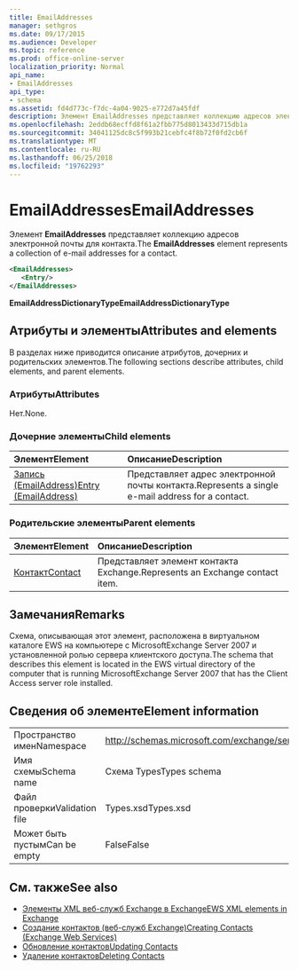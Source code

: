 ```yaml
---
title: EmailAddresses
manager: sethgros
ms.date: 09/17/2015
ms.audience: Developer
ms.topic: reference
ms.prod: office-online-server
localization_priority: Normal
api_name:
- EmailAddresses
api_type:
- schema
ms.assetid: fd4d773c-f7dc-4a04-9025-e772d7a45fdf
description: Элемент EmailAddresses представляет коллекцию адресов электронной почты для контакта.
ms.openlocfilehash: 2eddb68ecffd8f61a2fbb775d8013433d715db1a
ms.sourcegitcommit: 34041125dc8c5f993b21cebfc4f8b72f0fd2cb6f
ms.translationtype: MT
ms.contentlocale: ru-RU
ms.lasthandoff: 06/25/2018
ms.locfileid: "19762293"
---
```

# <a name="emailaddresses"></a><span data-ttu-id="17f69-103">EmailAddresses</span><span class="sxs-lookup"><span data-stu-id="17f69-103">EmailAddresses</span></span>

<span data-ttu-id="17f69-104">Элемент **EmailAddresses** представляет коллекцию адресов электронной почты для контакта.</span><span class="sxs-lookup"><span data-stu-id="17f69-104">The **EmailAddresses** element represents a collection of e-mail addresses for a contact.</span></span> 
  
```xml
<EmailAddresses>
   <Entry/>
</EmailAddresses>
```

 <span data-ttu-id="17f69-105">**EmailAddressDictionaryType**</span><span class="sxs-lookup"><span data-stu-id="17f69-105">**EmailAddressDictionaryType**</span></span>
## <a name="attributes-and-elements"></a><span data-ttu-id="17f69-106">Атрибуты и элементы</span><span class="sxs-lookup"><span data-stu-id="17f69-106">Attributes and elements</span></span>

<span data-ttu-id="17f69-107">В разделах ниже приводится описание атрибутов, дочерних и родительских элементов.</span><span class="sxs-lookup"><span data-stu-id="17f69-107">The following sections describe attributes, child elements, and parent elements.</span></span>
  
### <a name="attributes"></a><span data-ttu-id="17f69-108">Атрибуты</span><span class="sxs-lookup"><span data-stu-id="17f69-108">Attributes</span></span>

<span data-ttu-id="17f69-109">Нет.</span><span class="sxs-lookup"><span data-stu-id="17f69-109">None.</span></span>
  
### <a name="child-elements"></a><span data-ttu-id="17f69-110">Дочерние элементы</span><span class="sxs-lookup"><span data-stu-id="17f69-110">Child elements</span></span>

|<span data-ttu-id="17f69-111">**Элемент**</span><span class="sxs-lookup"><span data-stu-id="17f69-111">**Element**</span></span>|<span data-ttu-id="17f69-112">**Описание**</span><span class="sxs-lookup"><span data-stu-id="17f69-112">**Description**</span></span>|
|:-----|:-----|
|[<span data-ttu-id="17f69-113">Запись (EmailAddress)</span><span class="sxs-lookup"><span data-stu-id="17f69-113">Entry (EmailAddress)</span></span>](entry-emailaddress.md) <br/> |<span data-ttu-id="17f69-114">Представляет адрес электронной почты контакта.</span><span class="sxs-lookup"><span data-stu-id="17f69-114">Represents a single e-mail address for a contact.</span></span>  <br/> |
   
### <a name="parent-elements"></a><span data-ttu-id="17f69-115">Родительские элементы</span><span class="sxs-lookup"><span data-stu-id="17f69-115">Parent elements</span></span>

|<span data-ttu-id="17f69-116">**Элемент**</span><span class="sxs-lookup"><span data-stu-id="17f69-116">**Element**</span></span>|<span data-ttu-id="17f69-117">**Описание**</span><span class="sxs-lookup"><span data-stu-id="17f69-117">**Description**</span></span>|
|:-----|:-----|
|[<span data-ttu-id="17f69-118">Контакт</span><span class="sxs-lookup"><span data-stu-id="17f69-118">Contact</span></span>](contact.md) <br/> |<span data-ttu-id="17f69-119">Представляет элемент контакта Exchange.</span><span class="sxs-lookup"><span data-stu-id="17f69-119">Represents an Exchange contact item.</span></span>  <br/> |
   
## <a name="remarks"></a><span data-ttu-id="17f69-120">Замечания</span><span class="sxs-lookup"><span data-stu-id="17f69-120">Remarks</span></span>

<span data-ttu-id="17f69-121">Схема, описывающая этот элемент, расположена в виртуальном каталоге EWS на компьютере с MicrosoftExchange Server 2007 и установленной ролью сервера клиентского доступа.</span><span class="sxs-lookup"><span data-stu-id="17f69-121">The schema that describes this element is located in the EWS virtual directory of the computer that is running MicrosoftExchange Server 2007 that has the Client Access server role installed.</span></span>
  
## <a name="element-information"></a><span data-ttu-id="17f69-122">Сведения об элементе</span><span class="sxs-lookup"><span data-stu-id="17f69-122">Element information</span></span>

|||
|:-----|:-----|
|<span data-ttu-id="17f69-123">Пространство имен</span><span class="sxs-lookup"><span data-stu-id="17f69-123">Namespace</span></span>  <br/> |http://schemas.microsoft.com/exchange/services/2006/types  <br/> |
|<span data-ttu-id="17f69-124">Имя схемы</span><span class="sxs-lookup"><span data-stu-id="17f69-124">Schema name</span></span>  <br/> |<span data-ttu-id="17f69-125">Схема Types</span><span class="sxs-lookup"><span data-stu-id="17f69-125">Types schema</span></span>  <br/> |
|<span data-ttu-id="17f69-126">Файл проверки</span><span class="sxs-lookup"><span data-stu-id="17f69-126">Validation file</span></span>  <br/> |<span data-ttu-id="17f69-127">Types.xsd</span><span class="sxs-lookup"><span data-stu-id="17f69-127">Types.xsd</span></span>  <br/> |
|<span data-ttu-id="17f69-128">Может быть пустым</span><span class="sxs-lookup"><span data-stu-id="17f69-128">Can be empty</span></span>  <br/> |<span data-ttu-id="17f69-129">False</span><span class="sxs-lookup"><span data-stu-id="17f69-129">False</span></span>  <br/> |
   
## <a name="see-also"></a><span data-ttu-id="17f69-130">См. также</span><span class="sxs-lookup"><span data-stu-id="17f69-130">See also</span></span>

- [<span data-ttu-id="17f69-131">Элементы XML веб-служб Exchange в Exchange</span><span class="sxs-lookup"><span data-stu-id="17f69-131">EWS XML elements in Exchange</span></span>](ews-xml-elements-in-exchange.md)
- [<span data-ttu-id="17f69-132">Создание контактов (веб-служб Exchange)</span><span class="sxs-lookup"><span data-stu-id="17f69-132">Creating Contacts (Exchange Web Services)</span></span>](http://msdn.microsoft.com/library/4845917e-70d1-481c-bbd7-011ec6571789%28Office.15%29.aspx) 
- [<span data-ttu-id="17f69-133">Обновление контактов</span><span class="sxs-lookup"><span data-stu-id="17f69-133">Updating Contacts</span></span>](http://msdn.microsoft.com/library/9a865953-b94a-4229-b632-2dee433314be%28Office.15%29.aspx) 
- [<span data-ttu-id="17f69-134">Удаление контактов</span><span class="sxs-lookup"><span data-stu-id="17f69-134">Deleting Contacts</span></span>](http://msdn.microsoft.com/library/fcc3dc84-cd3e-455e-a1a7-ae6921c9b588%28Office.15%29.aspx)

